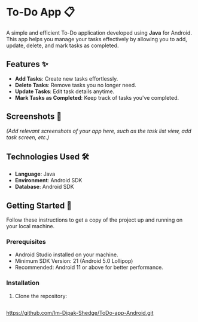 # To-Do App 📋

A simple and efficient To-Do application developed using **Java** for Android. This app helps you manage your tasks effectively by allowing you to add, update, delete, and mark tasks as completed.

## Features ✨
- **Add Tasks**: Create new tasks effortlessly.
- **Delete Tasks**: Remove tasks you no longer need.
- **Update Tasks**: Edit task details anytime.
- **Mark Tasks as Completed**: Keep track of tasks you've completed.

## Screenshots 📸
*(Add relevant screenshots of your app here, such as the task list view, add task screen, etc.)*

## Technologies Used 🛠️
- **Language**: Java
- **Environment**: Android SDK
- **Database**: Android SDK

## Getting Started 🚀
Follow these instructions to get a copy of the project up and running on your local machine.

### Prerequisites
- Android Studio installed on your machine.
- Minimum SDK Version: 21 (Android 5.0 Lollipop)
- Recommended: Android 11 or above for better performance.

### Installation
1. Clone the repository:
   ```bash
 https://github.com/Im-Dipak-Shedge/ToDo-app-Android.git
